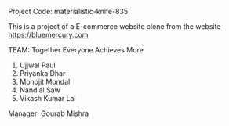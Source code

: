 Project Code: materialistic-knife-835

This is a project of a E-commerce website clone from the website https://bluemercury.com

TEAM: Together Everyone Achieves More


1. Ujjwal Paul
2. Priyanka Dhar
3. Monojit Mondal
4. Nandlal Saw
5. Vikash Kumar Lal

Manager: Gourab Mishra